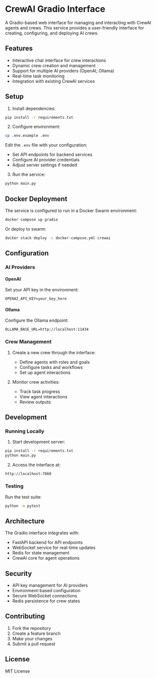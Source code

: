 # CrewAI Gradio Interface

A Gradio-based web interface for managing and interacting with CrewAI agents and crews. This service provides a user-friendly interface for creating, configuring, and deploying AI crews.

## Features

- Interactive chat interface for crew interactions
- Dynamic crew creation and management
- Support for multiple AI providers (OpenAI, Ollama)
- Real-time task monitoring
- Integration with existing CrewAI services

## Setup

1. Install dependencies:
```bash
pip install -r requirements.txt
```

2. Configure environment:
```bash
cp .env.example .env
```

Edit the `.env` file with your configuration:
- Set API endpoints for backend services
- Configure AI provider credentials
- Adjust server settings if needed

3. Run the service:
```bash
python main.py
```

## Docker Deployment

The service is configured to run in a Docker Swarm environment:

```bash
docker compose up gradio
```

Or deploy to swarm:

```bash
docker stack deploy -c docker-compose.yml crewai
```

## Configuration

### AI Providers

#### OpenAI
Set your API key in the environment:
```
OPENAI_API_KEY=your_key_here
```

#### Ollama
Configure the Ollama endpoint:
```
OLLAMA_BASE_URL=http://localhost:11434
```

### Crew Management

1. Create a new crew through the interface:
   - Define agents with roles and goals
   - Configure tasks and workflows
   - Set up agent interactions

2. Monitor crew activities:
   - Track task progress
   - View agent interactions
   - Review outputs

## Development

### Running Locally

1. Start development server:
```bash
pip install -r requirements.txt
python main.py
```

2. Access the interface at:
```
http://localhost:7860
```

### Testing

Run the test suite:
```bash
python -m pytest
```

## Architecture

The Gradio interface integrates with:
- FastAPI backend for API endpoints
- WebSocket service for real-time updates
- Redis for state management
- CrewAI core for agent operations

## Security

- API key management for AI providers
- Environment-based configuration
- Secure WebSocket connections
- Redis persistence for crew states

## Contributing

1. Fork the repository
2. Create a feature branch
3. Make your changes
4. Submit a pull request

## License

MIT License